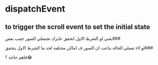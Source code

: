 # dispatchEvent
## to trigger the scroll event to set the initial state

يعني لو الشرط الاول اتحقق عايزك تجمعلي الصور جمب بعض### 

لو لاء تعملي الحالة بتاعت ان الصور ف اماكن مختلفة لحد ما الشرط الاول يتحقق###

فاهم حاجة ؟😂
